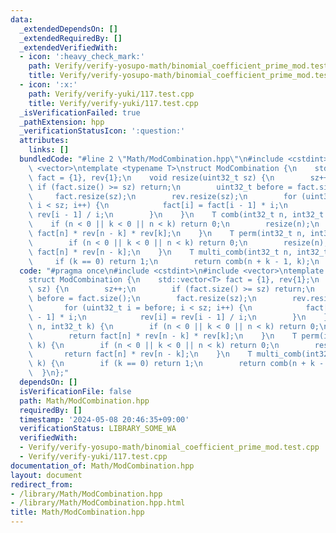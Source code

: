```yaml
---
data:
  _extendedDependsOn: []
  _extendedRequiredBy: []
  _extendedVerifiedWith:
  - icon: ':heavy_check_mark:'
    path: Verify/verify-yosupo-math/binomial_coefficient_prime_mod.test.cpp
    title: Verify/verify-yosupo-math/binomial_coefficient_prime_mod.test.cpp
  - icon: ':x:'
    path: Verify/verify-yuki/117.test.cpp
    title: Verify/verify-yuki/117.test.cpp
  _isVerificationFailed: true
  _pathExtension: hpp
  _verificationStatusIcon: ':question:'
  attributes:
    links: []
  bundledCode: "#line 2 \"Math/ModCombination.hpp\"\n#include <cstdint>\n#include\
    \ <vector>\ntemplate <typename T>\nstruct ModCombination {\n    std::vector<T>\
    \ fact = {1}, rev{1};\n    void resize(uint32_t sz) {\n        sz++;\n       \
    \ if (fact.size() >= sz) return;\n        uint32_t before = fact.size();\n   \
    \     fact.resize(sz);\n        rev.resize(sz);\n        for (uint32_t i = before;\
    \ i < sz; i++) {\n            fact[i] = fact[i - 1] * i;\n            rev[i] =\
    \ rev[i - 1] / i;\n        }\n    }\n    T comb(int32_t n, int32_t k) {\n    \
    \    if (n < 0 || k < 0 || n < k) return 0;\n        resize(n);\n        return\
    \ fact[n] * rev[n - k] * rev[k];\n    }\n    T perm(int32_t n, int32_t k) {\n\
    \        if (n < 0 || k < 0 || n < k) return 0;\n        resize(n);\n        return\
    \ fact[n] * rev[n - k];\n    }\n    T multi_comb(int32_t n, int32_t k) {\n   \
    \     if (k == 0) return 1;\n        return comb(n + k - 1, k);\n    }\n};\n"
  code: "#pragma once\n#include <cstdint>\n#include <vector>\ntemplate <typename T>\n\
    struct ModCombination {\n    std::vector<T> fact = {1}, rev{1};\n    void resize(uint32_t\
    \ sz) {\n        sz++;\n        if (fact.size() >= sz) return;\n        uint32_t\
    \ before = fact.size();\n        fact.resize(sz);\n        rev.resize(sz);\n \
    \       for (uint32_t i = before; i < sz; i++) {\n            fact[i] = fact[i\
    \ - 1] * i;\n            rev[i] = rev[i - 1] / i;\n        }\n    }\n    T comb(int32_t\
    \ n, int32_t k) {\n        if (n < 0 || k < 0 || n < k) return 0;\n        resize(n);\n\
    \        return fact[n] * rev[n - k] * rev[k];\n    }\n    T perm(int32_t n, int32_t\
    \ k) {\n        if (n < 0 || k < 0 || n < k) return 0;\n        resize(n);\n \
    \       return fact[n] * rev[n - k];\n    }\n    T multi_comb(int32_t n, int32_t\
    \ k) {\n        if (k == 0) return 1;\n        return comb(n + k - 1, k);\n  \
    \  }\n};"
  dependsOn: []
  isVerificationFile: false
  path: Math/ModCombination.hpp
  requiredBy: []
  timestamp: '2024-05-08 20:46:35+09:00'
  verificationStatus: LIBRARY_SOME_WA
  verifiedWith:
  - Verify/verify-yosupo-math/binomial_coefficient_prime_mod.test.cpp
  - Verify/verify-yuki/117.test.cpp
documentation_of: Math/ModCombination.hpp
layout: document
redirect_from:
- /library/Math/ModCombination.hpp
- /library/Math/ModCombination.hpp.html
title: Math/ModCombination.hpp
---
```

